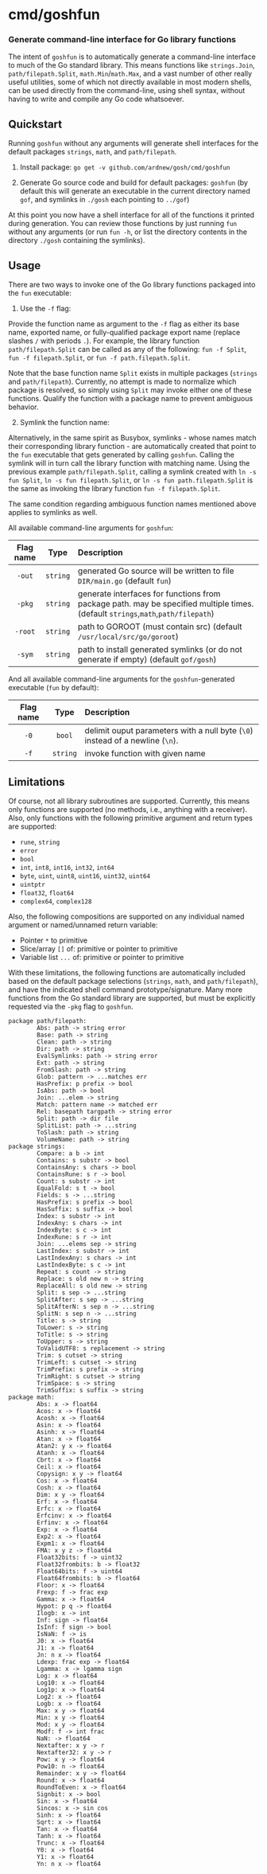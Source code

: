  # cmd/goshfun
 ### Generate command-line interface for Go library functions

The intent of `goshfun` is to automatically generate a command-line interface to much of the Go standard library. This means functions like `strings.Join`, `path/filepath.Split`, `math.Min`/`math.Max`, and a vast number of other really useful utilities, some of which not directly available in most modern shells, can be used directly from the command-line, using shell syntax, without having to write and compile any Go code whatsoever.

## Quickstart

Running `goshfun` without any arguments will generate shell interfaces for the default packages `strings`, `math`, and `path/filepath`.

1. Install package: `go get -v github.com/ardnew/gosh/cmd/goshfun`

2. Generate Go source code and build for default packages: `goshfun` (by default this will generate an executable in the current directory named `gof`, and symlinks in `./gosh` each pointing to `../gof`)

At this point you now have a shell interface for all of the functions it printed during generation. You can review those functions by just running `fun` without any arguments (or run `fun -h`, or list the directory contents in the directory `./gosh` containing the symlinks).

## Usage

There are two ways to invoke one of the Go library functions packaged into the `fun` executable:

1. Use the `-f` flag:

Provide the function name as argument to the `-f` flag as either its base name, exported name, or fully-qualified package export name (replace slashes `/` with periods `.`). For example, the library function `path/filepath.Split` can be called as any of the following: `fun -f Split`, `fun -f filepath.Split`, or `fun -f path.filepath.Split`. 

Note that the base function name `Split` exists in multiple packages (`strings` and `path/filepath`). Currently, no attempt is made to normalize which package is resolved, so simply using `Split` may invoke either one of these functions. Qualify the function with a package name to prevent ambiguous behavior.

2. Symlink the function name:

Alternatively, in the same spirit as Busybox, symlinks - whose names match their corresponding library function - are automatically created that point to the `fun` executable that gets generated by calling `goshfun`. Calling the symlink will in turn call the library function with matching name. Using the previous example `path/filepath.Split`, calling a symlink created with `ln -s fun Split`, `ln -s fun filepath.Split`, or `ln -s fun path.filepath.Split` is the same as invoking the library function `fun -f filepath.Split`.

The same condition regarding ambiguous function names mentioned above applies to symlinks as well.

All available command-line arguments for `goshfun`:

|Flag name|Type|Description|
|:--:|:--:|:----------|
|`-out`|`string`|generated Go source will be written to file `DIR/main.go` (default `fun`)|
|`-pkg`|`string`|generate interfaces for functions from package path. may be specified multiple times. (default `strings`,`math`,`path/filepath`)|
|`-root`|`string`|path to GOROOT (must contain src) (default `/usr/local/src/go/goroot`)|
|`-sym`|`string`|path to install generated symlinks (or do not generate if empty) (default `gof/gosh`)|

And all available command-line arguments for the `goshfun`-generated executable (`fun` by default):

|Flag name|Type|Description|
|:--:|:--:|:----------|
|`-0`|`bool`|delimit ouput parameters with a null byte (`\0`) instead of a newline (`\n`).|
|`-f`|`string`|invoke function with given name|

## Limitations

Of course, not all library subroutines are supported. Currently, this means only functions are supported (no methods, i.e., anything with a receiver). Also, only functions with the following primitive argument and return types are supported:

- `rune`, `string`
- `error`
- `bool` 
- `int`, `int8`, `int16`, `int32`, `int64`
- `byte`, `uint`, `uint8`, `uint16`, `uint32`, `uint64`
- `uintptr`
- `float32`, `float64`
- `complex64`, `complex128`

Also, the following compositions are supported on any individual named argument or named/unnamed return variable:

- Pointer `*` to primitive 
- Slice/array `[]` of: primitive or pointer to primitive
- Variable list `...` of: primitive or pointer to primitive

With these limitations, the following functions are automatically included based on the default package selections (`strings`, `math`, and `path/filepath`), and have the indicated shell command prototype/signature. Many more functions from the Go standard library are supported, but must be explicitly requested via the `-pkg` flag to `goshfun`.

```
package path/filepath:
        Abs: path -> string error
        Base: path -> string
        Clean: path -> string
        Dir: path -> string
        EvalSymlinks: path -> string error
        Ext: path -> string
        FromSlash: path -> string
        Glob: pattern -> ...matches err
        HasPrefix: p prefix -> bool
        IsAbs: path -> bool
        Join: ...elem -> string
        Match: pattern name -> matched err
        Rel: basepath targpath -> string error
        Split: path -> dir file
        SplitList: path -> ...string
        ToSlash: path -> string
        VolumeName: path -> string
package strings:
        Compare: a b -> int
        Contains: s substr -> bool
        ContainsAny: s chars -> bool
        ContainsRune: s r -> bool
        Count: s substr -> int
        EqualFold: s t -> bool
        Fields: s -> ...string
        HasPrefix: s prefix -> bool
        HasSuffix: s suffix -> bool
        Index: s substr -> int
        IndexAny: s chars -> int
        IndexByte: s c -> int
        IndexRune: s r -> int
        Join: ...elems sep -> string
        LastIndex: s substr -> int
        LastIndexAny: s chars -> int
        LastIndexByte: s c -> int
        Repeat: s count -> string
        Replace: s old new n -> string
        ReplaceAll: s old new -> string
        Split: s sep -> ...string
        SplitAfter: s sep -> ...string
        SplitAfterN: s sep n -> ...string
        SplitN: s sep n -> ...string
        Title: s -> string
        ToLower: s -> string
        ToTitle: s -> string
        ToUpper: s -> string
        ToValidUTF8: s replacement -> string
        Trim: s cutset -> string
        TrimLeft: s cutset -> string
        TrimPrefix: s prefix -> string
        TrimRight: s cutset -> string
        TrimSpace: s -> string
        TrimSuffix: s suffix -> string
package math:
        Abs: x -> float64
        Acos: x -> float64
        Acosh: x -> float64
        Asin: x -> float64
        Asinh: x -> float64
        Atan: x -> float64
        Atan2: y x -> float64
        Atanh: x -> float64
        Cbrt: x -> float64
        Ceil: x -> float64
        Copysign: x y -> float64
        Cos: x -> float64
        Cosh: x -> float64
        Dim: x y -> float64
        Erf: x -> float64
        Erfc: x -> float64
        Erfcinv: x -> float64
        Erfinv: x -> float64
        Exp: x -> float64
        Exp2: x -> float64
        Expm1: x -> float64
        FMA: x y z -> float64
        Float32bits: f -> uint32
        Float32frombits: b -> float32
        Float64bits: f -> uint64
        Float64frombits: b -> float64
        Floor: x -> float64
        Frexp: f -> frac exp
        Gamma: x -> float64
        Hypot: p q -> float64
        Ilogb: x -> int
        Inf: sign -> float64
        IsInf: f sign -> bool
        IsNaN: f -> is
        J0: x -> float64
        J1: x -> float64
        Jn: n x -> float64
        Ldexp: frac exp -> float64
        Lgamma: x -> lgamma sign
        Log: x -> float64
        Log10: x -> float64
        Log1p: x -> float64
        Log2: x -> float64
        Logb: x -> float64
        Max: x y -> float64
        Min: x y -> float64
        Mod: x y -> float64
        Modf: f -> int frac
        NaN: -> float64
        Nextafter: x y -> r
        Nextafter32: x y -> r
        Pow: x y -> float64
        Pow10: n -> float64
        Remainder: x y -> float64
        Round: x -> float64
        RoundToEven: x -> float64
        Signbit: x -> bool
        Sin: x -> float64
        Sincos: x -> sin cos
        Sinh: x -> float64
        Sqrt: x -> float64
        Tan: x -> float64
        Tanh: x -> float64
        Trunc: x -> float64
        Y0: x -> float64
        Y1: x -> float64
        Yn: n x -> float64
```

